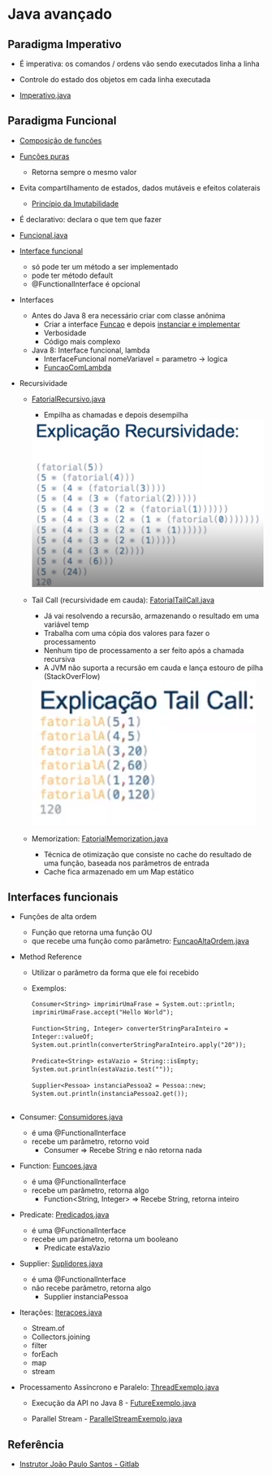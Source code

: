 # Java avançado

## Paradigma Imperativo

  - É imperativa: os comandos / ordens vão sendo executados linha a linha
    
  - Controle do estado dos objetos em cada linha executada

  - [Imperativo.java](src/main/java/br/com/marcia/aula1/Imperativo.java)

## Paradigma Funcional

  - [Composição de funções](src/main/java/br/com/marcia/aula1/ComposicaoDeFuncoes.java)

  - [Funções puras](src/main/java/br/com/marcia/aula1/FuncoesPuras.java)
    - Retorna sempre o mesmo valor
      
  - Evita compartilhamento de estados, dados mutáveis e efeitos colaterais
    - [Princípio da Imutabilidade](src/main/java/br/com/marcia/aula1/Imutabilidade.java)
    
  - É declarativo: declara o que tem que fazer
    
  - [Funcional.java](src/main/java/br/com/marcia/aula1/Funcional.java)

  - [Interface funcional](src/main/java/br/com/marcia/aula1/Aula.java)
    - só pode ter um método a ser implementado
    - pode ter método default 
    - @FunctionalInterface é opcional
    
  - Interfaces       
    - Antes do Java 8 era necessário criar com classe anônima
      - Criar a interface [Funcao](src/main/java/br/com/marcia/aula1/Funcao.java) e depois [instanciar e implementar](src/main/java/br/com/marcia/aula1/FuncaoComClasseAnonima.java)
      - Verbosidade  
      - Código mais complexo  
    - Java 8: Interface funcional, lambda 
      - InterfaceFuncional nomeVariavel = parametro -> logica
      - [FuncaoComLambda](src/main/java/br/com/marcia/aula1/FuncaoComLambda.java) 
    
  - Recursividade
    
    - [FatorialRecursivo.java](src/main/java/br/com/marcia/aula1/FatorialRecursivo/FatorialRecursivo.java)
      - Empilha as chamadas e depois desempilha
      <img src="images/explicacao-recursividade.png">

    - Tail Call (recursividade em cauda): [FatorialTailCall.java](src/main/java/br/com/marcia/aula1/FatorialRecursivo/FatorialTailCall.java)
      - Já vai resolvendo a recursão, armazenando o resultado em uma variável temp
      - Trabalha com uma cópia dos valores para fazer o processamento
      - Nenhum tipo de processamento a ser feito após a chamada recursiva
      - A JVM não suporta a recursão em cauda e lança estouro de pilha (StackOverFlow) 
      <img src="images/explicacao-tail-call.png">
    
    - Memorization: [FatorialMemorization.java](src/main/java/br/com/marcia/aula1/FatorialMemorization.java)
      - Técnica de otimização que consiste no cache do resultado de uma função, baseada nos parâmetros de entrada
      - Cache fica armazenado em um Map estático     
    
## Interfaces funcionais

  - Funções de alta ordem 
    - Função que retorna uma função OU 
    - que recebe uma função como parâmetro: [FuncaoAltaOrdem.java](src/main/java/br/com/marcia/aula2/FuncaoAltaOrdem.java)

  - Method Reference
    - Utilizar o parâmetro da forma que ele foi recebido
      
    - Exemplos:
      
      ```
      Consumer<String> imprimirUmaFrase = System.out::println;
      imprimirUmaFrase.accept("Hello World");
      
      Function<String, Integer> converterStringParaInteiro = Integer::valueOf;
      System.out.println(converterStringParaInteiro.apply("20"));

      Predicate<String> estaVazio = String::isEmpty;
      System.out.println(estaVazio.test(""));   
      
      Supplier<Pessoa> instanciaPessoa2 = Pessoa::new;
      System.out.println(instanciaPessoa2.get());
         
      ```    
    
  - Consumer: [Consumidores.java](src/main/java/br/com/marcia/aula2/Consumidores.java)
    - é uma @FunctionalInterface
    - recebe um parâmetro, retorno void
      - Consumer<String>  => Recebe String e não retorna nada

  - Function: [Funcoes.java](src/main/java/br/com/marcia/aula2/Funcoes.java)
    - é uma @FunctionalInterface
    - recebe um parâmetro, retorna algo
      - Function<String, Integer>  => Recebe String, retorna inteiro

  - Predicate: [Predicados.java](src/main/java/br/com/marcia/aula2/Predicados.java)
    - é uma @FunctionalInterface
    - recebe um parâmetro, retorna um booleano
      - Predicate<String> estaVazio

  - Supplier: [Suplidores.java](src/main/java/br/com/marcia/aula2/Suplidores.java)
    - é uma @FunctionalInterface
    - não recebe parâmetro, retorna algo
      - Supplier<Pessoa> instanciaPessoa

  - Iterações: [Iteracoes.java](src/main/java/br/com/marcia/aula2/Iteracoes.java)
    - Stream.of
    - Collectors.joining
    - filter      
    - forEach
    - map
    - stream

  - Processamento Assíncrono e Paralelo: [ThreadExemplo.java](src/main/java/br/com/marcia/aula3/ThreadExemplo.java)
    
    -  Execução da API no Java 8 - [FutureExemplo.java](src/main/java/br/com/marcia/aula3/FutureExemplo.java)

    - Parallel Stream -  [ParallelStreamExemplo.java](src/main/java/br/com/marcia/aula3/ParallelStreamExemplo.java)
       
## Referência

  - [Instrutor João Paulo Santos - Gitlab](https://github.com/jpbaterabsb/java-avancado)

